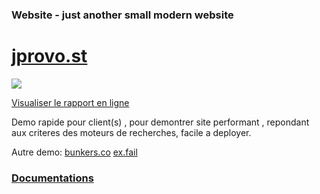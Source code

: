 ### Website - just another small modern website

# [jprovo.st](https://jprovo.st)

![](https://i.imgur.com/Tle22lm.png)

[Visualiser le rapport en ligne](https://lighthouse-dot-webdotdevsite.appspot.com//lh/html?url=https://jprovo.st)

Demo rapide pour client(s) , pour demontrer site performant , repondant aux criteres des moteurs de recherches, facile a deployer.

Autre demo: [bunkers.co](https://bunkers.co)
            [ex.fail](https://ex.fail) 
### [Documentations](https://s.ex.fail/HOWTO)
